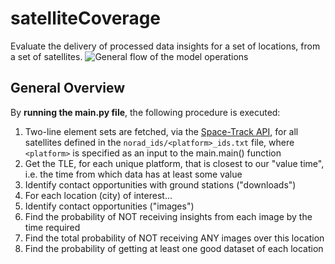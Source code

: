# satelliteCoverage
Evaluate the delivery of processed data insights for a set of locations, from a set of satellites.
![General flow of the model operations](/assests/model_flow.PNG)

## General Overview
By **running the main.py file**, the following procedure is executed:
 1. Two-line element sets are fetched, via the [Space-Track API](https://www.space-track.org/documentation#/api), for all satellites defined in the `norad_ids/<platform>_ids.txt` file, where `<platform>` is specified as an input to the main.main() function
 2. Get the TLE, for each unique platform, that is closest to our "value time", i.e. the time from which data has at least some value
 3. Identify contact opportunities with ground stations ("downloads")
 4. For each location (city) of interest...
 5. Identify contact opportunities ("images")
 6. Find the probability of NOT receiving insights from each image by the time required
 7. Find the total probability of NOT receiving ANY images over this location
 8. Find the probability of getting at least one good dataset of each location
